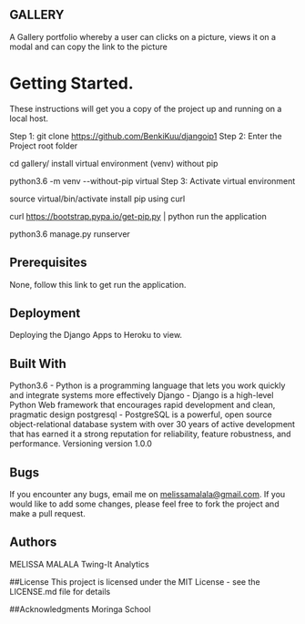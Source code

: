 ## GALLERY
A Gallery portfolio whereby a user can clicks on a picture, views it on a modal and can copy the link to the picture

# Getting Started.
These instructions will get you a copy of the project up and running on a local host.

Step 1: git clone https://github.com/BenkiKuu/djangoip1
Step 2: Enter the Project root folder

cd gallery/
install virtual environment (venv)  without pip

python3.6 -m venv --without-pip virtual
Step 3: Activate virtual environment

source virtual/bin/activate
install pip using curl

curl https://bootstrap.pypa.io/get-pip.py | python
run the application

python3.6 manage.py runserver


## Prerequisites
None, follow this link to get run the application.

## Deployment
Deploying the Django Apps to Heroku to view. 

## Built With
Python3.6 - Python is a programming language that lets you work quickly and integrate systems more effectively
Django - Django is a high-level Python Web framework that encourages rapid development and clean, pragmatic design
postgresql - PostgreSQL is a powerful, open source object-relational database system with over 30 years of active development that has earned it a strong reputation for reliability, feature robustness, and performance.
Versioning
version 1.0.0

## Bugs
If you encounter any bugs, email me on melissamalala@gmail.com. If you would like to add some changes, please feel free to
fork the project and make a pull request.

## Authors
MELISSA MALALA
Twing-It Analytics

##License
This project is licensed under the MIT License - see the LICENSE.md file for details

##Acknowledgments
Moringa School

